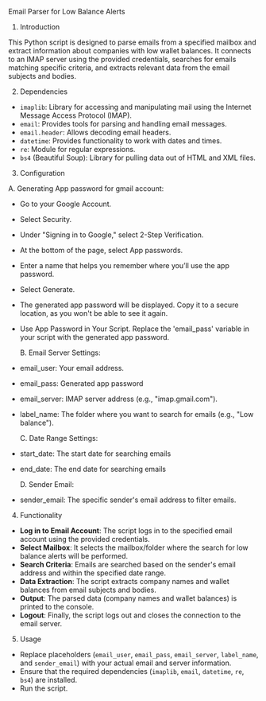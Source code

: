 Email Parser for Low Balance Alerts

1. Introduction

This Python script is designed to parse emails from a specified mailbox and extract information about companies with low wallet balances. It connects to an IMAP server using the provided credentials, searches for emails matching specific criteria, and extracts relevant data from the email subjects and bodies.

2. Dependencies

- `imaplib`: Library for accessing and manipulating mail using the Internet Message Access Protocol (IMAP).
- `email`: Provides tools for parsing and handling email messages.
- `email.header`: Allows decoding email headers.
- `datetime`: Provides functionality to work with dates and times.
- `re`: Module for regular expressions.
- `bs4` (Beautiful Soup): Library for pulling data out of HTML and XML files.

3. Configuration

  A. Generating App password for gmail account:

- Go to your Google Account.
- Select Security.
- Under "Signing in to Google," select 2-Step Verification.
- At the bottom of the page, select App passwords.
- Enter a name that helps you remember where you’ll use the app password.
- Select Generate.
- The generated app password will be displayed. Copy it to a secure location, as you won't be able to see it again.
- Use App Password in Your Script. Replace the 'email_pass' variable in your script with the generated app password.

  B. Email Server Settings:

- email_user: Your email address.
- email_pass: Generated app password
- email_server: IMAP server address (e.g., "imap.gmail.com").
- label_name: The folder where you want to search for emails (e.g., "Low balance").

  C. Date Range Settings:

- start_date: The start date for searching emails 
- end_date: The end date for searching emails

  D. Sender Email:

- sender_email: The specific sender's email address to filter emails.

4. Functionality

- **Log in to Email Account**: The script logs in to the specified email account using the provided credentials.
- **Select Mailbox**: It selects the mailbox/folder where the search for low balance alerts will be performed.
- **Search Criteria**: Emails are searched based on the sender's email address and within the specified date range.
- **Data Extraction**: The script extracts company names and wallet balances from email subjects and bodies.
- **Output**: The parsed data (company names and wallet balances) is printed to the console.
- **Logout**: Finally, the script logs out and closes the connection to the email server.

5. Usage

- Replace placeholders (`email_user`, `email_pass`, `email_server`, `label_name`, and `sender_email`) with your actual email and server information.
- Ensure that the required dependencies (`imaplib`, `email`, `datetime`, `re`, `bs4`) are installed.
- Run the script.
